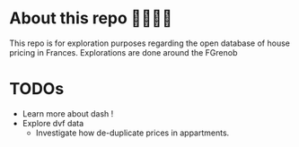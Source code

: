 # About this repo  🏡🇫🇷💵

This repo is for exploration purposes regarding the open database of house pricing in Frances.
Explorations are done around the FGrenob

# TODOs
- Learn more about dash !
- Explore dvf data 
  - Investigate how de-duplicate prices in appartments.